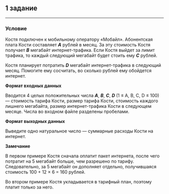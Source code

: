 ## 1 задание

---

### Условие

Костя подключен к мобильному оператору «Мобайл». Абонентская плата Кости
составляет _**A**_ рублей в месяц. За эту стоимость Костя получает _**B**_
мегабайт интернет-трафика. Если Костя выйдет за лимит трафика, то каждый
следующий мегабайт будет стоить ему _**C**_ рублей.

Костя планирует потратить _**D**_ мегабайт интернет-трафика в следующий месяц.
Помогите ему сосчитать, во сколько рублей ему обойдется интернет.

**Формат входных данных**

Вводится 4 целых положительных числа _**A**_, _**B**_, _**C**_, _**D**_
(1 ≤ A, B, C, D ≤ 100) — стоимость тарифа Кости, размер тарифа Кости,
стоимость каждого лишнего мегабайта, размер интернет-трафика Кости в следующем
месяце. Числа во входном файле разделены пробелами.

**Формат выходных данных**

Выведите одно натуральное число — суммарные расходы Кости на интернет.

**Замечание**

В первом примере Костя сначала оплатит пакет интернета, после чего потратит
на 5 мегабайт больше, чем разрешено по тарифу. Следовательно, за 5 мегабайт
он дополняет отдельно, получившаяся стоимость 100 + 12 × 6 = 160 рублей.

Во втором примере Костя укладывается в тарифный план, поэтому платит только
за него.
